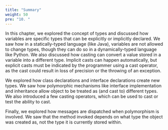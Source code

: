```yaml
---
title: "Summary"
weight: 50
pre: "10. "
---
```

In this chapter, we explored the concept of types and discussed how variables are specific types that can be explicitly or implicitly declared.  We saw how in a statically-typed language (like Java), variables are not allowed to change types, though they can do so in a dynamically-typed language like Python.  We also discussed how casting can convert a value stored in a variable into a different type.  Implicit casts can happen automatically, but explicit casts must be indicated by the programmer using a cast operator, as the cast could result in loss of precision or the throwing of an exception.

We explored how class declarations and interface declarations create new types.  We saw how polymorphic mechanisms like interface implementation and inheritance allow object to be treated as (and cast to) different types.  We also introduced a few casting operators, which can be used to cast or test the ability to cast.  

Finally, we explored how messages are dispatched when polymorphism is involved. We saw that the method invoked depends on what type the object was created as, not the type it is currently stored within.

